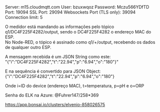 Server:                                           m15.cloudmqtt.com
User:                                               bzuxwqoz
Password:                                      Mczu566YDfTD
Port:                                               19094
SSL Port:                                         29094
Websockets Port (TLS only):      39094
Connection limit:                          5

O medidor está mandando as informações pelo tópico q1/DC4F225F4282/output, sendo o DC4F225F4282 o endereço MAC do ESP.  
No Node-RED, o tópico é assinado como q1/+/output, recebendo os dados de qualquer outro ESP.

A mensagem recebida é um JSON String como este:   
"{"i":"DC4F225F4282","t":"22.94","p":"6.94","o":"180"}"

E na sequência é convertido para JSON Object:   
{"i":"DC4F225F4282","t":"22.94","p":"6.94","o":"180"}

Onde i=ID do device (endereço MAC), t=temperatura, p=pH e o=ORP


Senha do ELK na Azure: @Fuhrer147/258*369

https://app.bonsai.io/clusters/elvenio-858026575